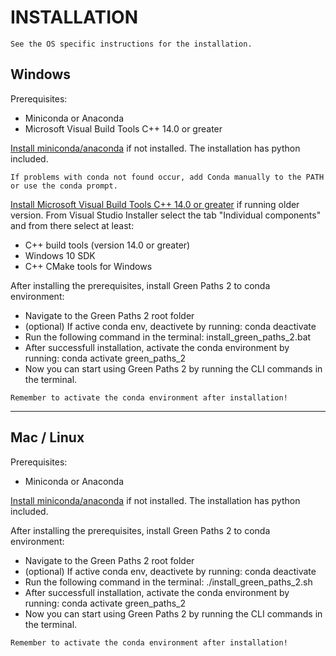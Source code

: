 # INSTALLATION

```{note}
See the OS specific instructions for the installation.
```

## Windows

Prerequisites:
- Miniconda or Anaconda
- Microsoft Visual Build Tools C++ 14.0 or greater

[Install miniconda/anaconda](https://docs.conda.io/en/latest/miniconda.html) if not installed.
The installation has python included.

```{hint}
If problems with conda not found occur, add Conda manually to the PATH or use the conda prompt.

```

[Install Microsoft Visual Build Tools C++ 14.0 or greater](https://visualstudio.microsoft.com/visual-cpp-build-tools/) if running older version.
From Visual Studio Installer select the tab "Individual components" and from there select at least:
- C++ build tools (version 14.0 or greater)
- Windows 10 SDK
- C++ CMake tools for Windows

After installing the prerequisites, install Green Paths 2 to conda environment:
- Navigate to the Green Paths 2 root folder
- (optional) If active conda env, deactivete by running:
        conda deactivate
- Run the following command in the terminal:
        install_green_paths_2.bat
- After successfull installation, activate the conda environment by running:
        conda activate green_paths_2
- Now you can start using Green Paths 2 by running the CLI commands in the terminal.

```{hint}
Remember to activate the conda environment after installation!
```

<hr>

## Mac / Linux

Prerequisites:
- Miniconda or Anaconda

[Install miniconda/anaconda](https://docs.conda.io/en/latest/miniconda.html) if not installed.
The installation has python included.

After installing the prerequisites, install Green Paths 2 to conda environment:
- Navigate to the Green Paths 2 root folder
- (optional) If active conda env, deactivete by running:
        conda deactivate
- Run the following command in the terminal:
        ./install_green_paths_2.sh
- After successfull installation, activate the conda environment by running:
        conda activate green_paths_2
- Now you can start using Green Paths 2 by running the CLI commands in the terminal.

```{hint}
Remember to activate the conda environment after installation!
```

